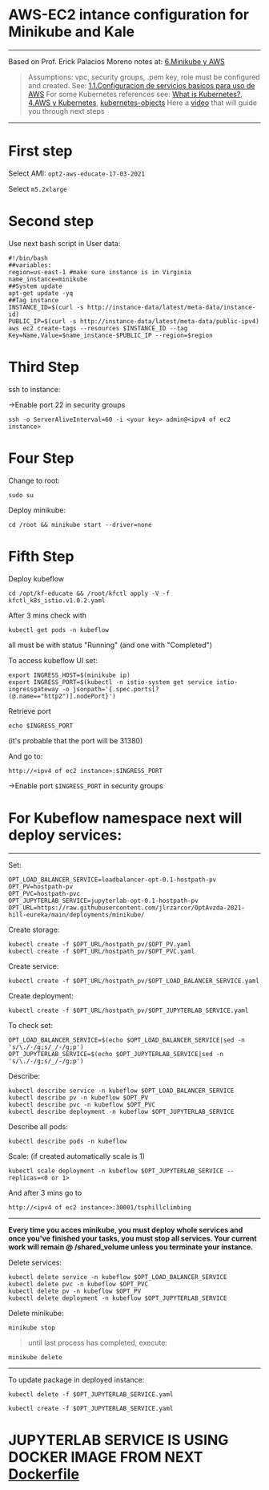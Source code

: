 
# AWS-EC2 intance configuration for **Minikube** and **Kale**

-------

Based on Prof. Erick Palacios Moreno notes at: [6.Minikube y AWS](https://github.com/ITAM-DS/analisis-numerico-computo-cientifico/wiki/6.Minikube-y-AWS)

> Assumptions: vpc, security groups, .pem key, role must be configured and created. See: [1.1.Configuracion de servicios basicos para uso de AWS](https://github.com/ITAM-DS/analisis-numerico-computo-cientifico/wiki/1.1.Configuracion-de-servicios-basicos-para-uso-de-AWS)
For some Kubernetes references see: [What is Kubernetes?](https://kubernetes.io/docs/concepts/overview/what-is-kubernetes/), [4.AWS y Kubernetes](https://github.com/ITAM-DS/analisis-numerico-computo-cientifico/wiki/4.AWS-y-Kubernetes), [kubernetes-objects](https://kubernetes.io/docs/concepts/overview/working-with-objects/kubernetes-objects/)
Here a [video](https://www.youtube.com/watch?v=xL91E3FBgAg) that will guide you through next steps

-------

# **First step**

Select AMI: `opt2-aws-educate-17-03-2021`

Select `m5.2xlarge`

# **Second step**

Use next bash script in User data:

```
#!/bin/bash
##variables:
region=us-east-1 #make sure instance is in Virginia
name_instance=minikube
##System update
apt-get update -yq
##Tag instance
INSTANCE_ID=$(curl -s http://instance-data/latest/meta-data/instance-id)
PUBLIC_IP=$(curl -s http://instance-data/latest/meta-data/public-ipv4)
aws ec2 create-tags --resources $INSTANCE_ID --tag Key=Name,Value=$name_instance-$PUBLIC_IP --region=$region

```
# **Third Step**

ssh to instance:

->Enable port 22 in security groups

```
ssh -o ServerAliveInterval=60 -i <your key> admin@<ipv4 of ec2 instance>
```

# **Four Step**

Change to root:

```
sudo su
```
Deploy minikube:

```
cd /root && minikube start --driver=none
```

# **Fifth Step**


Deploy kubeflow
```
cd /opt/kf-educate && /root/kfctl apply -V -f kfctl_k8s_istio.v1.0.2.yaml
```

After 3 mins check with

```
kubectl get pods -n kubeflow
```

all must be with status "Running" (and one with "Completed")

To access kubeflow UI set:

```
export INGRESS_HOST=$(minikube ip)
export INGRESS_PORT=$(kubectl -n istio-system get service istio-ingressgateway -o jsonpath='{.spec.ports[?(@.name=="http2")].nodePort}')
```
Retrieve port

```
echo $INGRESS_PORT
```

(it's probable that the port will be 31380)

And go to:

```
http://<ipv4 of ec2 instance>:$INGRESS_PORT
```
->Enable port `$INGRESS_PORT` in security groups



# For Kubeflow namespace next will deploy services:

-------

Set:

```
OPT_LOAD_BALANCER_SERVICE=loadbalancer-opt-0.1-hostpath-pv
OPT_PV=hostpath-pv
OPT_PVC=hostpath-pvc
OPT_JUPYTERLAB_SERVICE=jupyterlab-opt-0.1-hostpath-pv
OPT_URL=https://raw.githubusercontent.com/jlrzarcor/OptAvzda-2021-hill-eureka/main/deployments/minikube/
```



Create storage:

```
kubectl create -f $OPT_URL/hostpath_pv/$OPT_PV.yaml
kubectl create -f $OPT_URL/hostpath_pv/$OPT_PVC.yaml
```

Create service:

```
kubectl create -f $OPT_URL/hostpath_pv/$OPT_LOAD_BALANCER_SERVICE.yaml
```

Create deployment:

```
kubectl create -f $OPT_URL/hostpath_pv/$OPT_JUPYTERLAB_SERVICE.yaml
```

To check set:

```
OPT_LOAD_BALANCER_SERVICE=$(echo $OPT_LOAD_BALANCER_SERVICE|sed -n 's/\./-/g;s/_/-/g;p')
OPT_JUPYTERLAB_SERVICE=$(echo $OPT_JUPYTERLAB_SERVICE|sed -n 's/\./-/g;s/_/-/g;p')
```

Describe:

```
kubectl describe service -n kubeflow $OPT_LOAD_BALANCER_SERVICE
kubectl describe pv -n kubeflow $OPT_PV
kubectl describe pvc -n kubeflow $OPT_PVC
kubectl describe deployment -n kubeflow $OPT_JUPYTERLAB_SERVICE
```

Describe all pods:

```
kubectl describe pods -n kubeflow
```

Scale: (if created automatically scale is 1)

```
kubectl scale deployment -n kubeflow $OPT_JUPYTERLAB_SERVICE --replicas=<0 or 1>
```

And after 3 mins go to


```
http://<ipv4 of ec2 instance>:30001/tsphillclimbing
```

-------

**Every time you acces minikube, you must deploy whole services and once you've finished your tasks, you must stop all services. Your current work will remain @ /shared_volume unless you terminate your instance.**

Delete services:

```
kubectl delete service -n kubeflow $OPT_LOAD_BALANCER_SERVICE
kubectl delete pvc -n kubeflow $OPT_PVC
kubectl delete pv -n kubeflow $OPT_PV
kubectl delete deployment -n kubeflow $OPT_JUPYTERLAB_SERVICE 
```

Delete minikube:

```
minikube stop
```

> until last process has completed, execute:

```
minikube delete
```
-------

To update package in deployed instance:

```
kubectl delete -f $OPT_JUPYTERLAB_SERVICE.yaml
```

```
kubectl create -f $OPT_JUPYTERLAB_SERVICE.yaml
```


# JUPYTERLAB SERVICE IS USING DOCKER IMAGE FROM NEXT [Dockerfile](https://github.com/jlrzarcor/OptAvzda-2021-hill-eureka/tree/main/dockerfiles/pkg)
